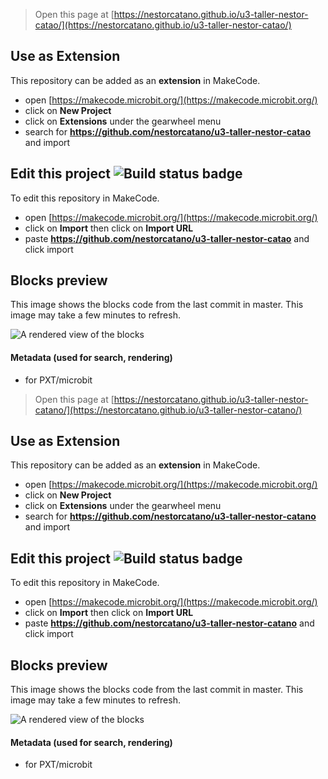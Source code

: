 
> Open this page at [https://nestorcatano.github.io/u3-taller-nestor-catao/](https://nestorcatano.github.io/u3-taller-nestor-catao/)

## Use as Extension

This repository can be added as an **extension** in MakeCode.

* open [https://makecode.microbit.org/](https://makecode.microbit.org/)
* click on **New Project**
* click on **Extensions** under the gearwheel menu
* search for **https://github.com/nestorcatano/u3-taller-nestor-catao** and import

## Edit this project ![Build status badge](https://github.com/nestorcatano/u3-taller-nestor-catao/workflows/MakeCode/badge.svg)

To edit this repository in MakeCode.

* open [https://makecode.microbit.org/](https://makecode.microbit.org/)
* click on **Import** then click on **Import URL**
* paste **https://github.com/nestorcatano/u3-taller-nestor-catao** and click import

## Blocks preview

This image shows the blocks code from the last commit in master.
This image may take a few minutes to refresh.

![A rendered view of the blocks](https://github.com/nestorcatano/u3-taller-nestor-catao/raw/master/.github/makecode/blocks.png)

#### Metadata (used for search, rendering)

* for PXT/microbit
<script src="https://makecode.com/gh-pages-embed.js"></script><script>makeCodeRender("{{ site.makecode.home_url }}", "{{ site.github.owner_name }}/{{ site.github.repository_name }}");</script>



> Open this page at [https://nestorcatano.github.io/u3-taller-nestor-catano/](https://nestorcatano.github.io/u3-taller-nestor-catano/)

## Use as Extension

This repository can be added as an **extension** in MakeCode.

* open [https://makecode.microbit.org/](https://makecode.microbit.org/)
* click on **New Project**
* click on **Extensions** under the gearwheel menu
* search for **https://github.com/nestorcatano/u3-taller-nestor-catano** and import

## Edit this project ![Build status badge](https://github.com/nestorcatano/u3-taller-nestor-catano/workflows/MakeCode/badge.svg)

To edit this repository in MakeCode.

* open [https://makecode.microbit.org/](https://makecode.microbit.org/)
* click on **Import** then click on **Import URL**
* paste **https://github.com/nestorcatano/u3-taller-nestor-catano** and click import

## Blocks preview

This image shows the blocks code from the last commit in master.
This image may take a few minutes to refresh.

![A rendered view of the blocks](https://github.com/nestorcatano/u3-taller-nestor-catano/raw/master/.github/makecode/blocks.png)

#### Metadata (used for search, rendering)

* for PXT/microbit
<script src="https://makecode.com/gh-pages-embed.js"></script><script>makeCodeRender("{{ site.makecode.home_url }}", "{{ site.github.owner_name }}/{{ site.github.repository_name }}");</script>
